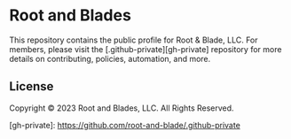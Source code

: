 # Root and Blades

This repository contains the public profile for Root & Blade, LLC. For members, please visit the
[.github-private][gh-private] repository for more details on contributing, policies, automation, and more.

## License

Copyright &copy; 2023 Root and Blades, LLC. All Rights Reserved.

<!-- editorconfig-checker-disable -->

[gh-private]: https://github.com/root-and-blade/.github-private         <!-- markdown-link-check-disable-line -->

<!-- editorconfig-checker-enable -->
